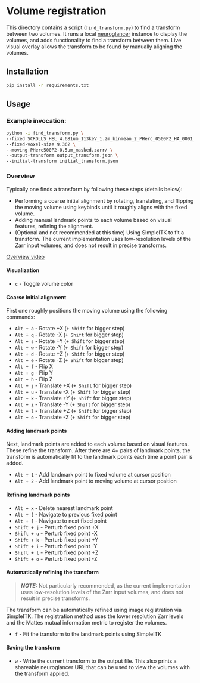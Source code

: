 # Volume registration

This directory contains a script (`find_transform.py`) to find a transform between two volumes.
It runs a local [neuroglancer](https://github.com/google/neuroglancer) instance to display the volumes, and adds functionality to find a transform between them.
Live visual overlay allows the transform to be found by manually aligning the volumes.

## Installation

```bash
pip install -r requirements.txt
```

## Usage

### Example invocation:

```bash
python -i find_transform.py \
--fixed SCROLLS_HEL_4.681um_113keV_1.2m_binmean_2_PHerc_0500P2_HA_0001_masked.zarr/ \
--fixed-voxel-size 9.362 \
--moving PHerc500P2-0.5um_masked.zarr/ \
--output-transform output_transform.json \
--initial-transform initial_transform.json
```

### Overview

Typically one finds a transform by following these steps (details below):

- Performing a coarse initial alignment by rotating, translating, and flipping the moving volume using keybinds until it roughly aligns with the fixed volume.
- Adding manual landmark points to each volume based on visual features, refining the alignment.
- (Optional and not recommended at this time) Using SimpleITK to fit a transform. The current implementation uses low-resolution levels of the Zarr input volumes, and does not result in precise transforms.

[Overview video](https://drive.google.com/file/d/1d05znwDmNCJdOsLd8VlH0clRorNhtcKg/view?usp=drive_link)

#### Visualization

- `c` - Toggle volume color

#### Coarse initial alignment

First one roughly positions the moving volume using the following commands:

- `Alt + a` - Rotate +X (`+ Shift` for bigger step)
- `Alt + q` - Rotate -X (`+ Shift` for bigger step)
- `Alt + s` - Rotate +Y (`+ Shift` for bigger step)
- `Alt + w` - Rotate -Y (`+ Shift` for bigger step)
- `Alt + d` - Rotate +Z (`+ Shift` for bigger step)
- `Alt + e` - Rotate -Z (`+ Shift` for bigger step)
- `Alt + f` - Flip X
- `Alt + g` - Flip Y
- `Alt + h` - Flip Z
- `Alt + j` - Translate +X (`+ Shift` for bigger step)
- `Alt + u` - Translate -X (`+ Shift` for bigger step)
- `Alt + k` - Translate +Y (`+ Shift` for bigger step)
- `Alt + i` - Translate -Y (`+ Shift` for bigger step)
- `Alt + l` - Translate +Z (`+ Shift` for bigger step)
- `Alt + o` - Translate -Z (`+ Shift` for bigger step)

#### Adding landmark points

Next, landmark points are added to each volume based on visual features.
These refine the transform.
After there are 4+ pairs of landmark points, the transform is automatically fit to the landmark points each time a point pair is added.

- `Alt + 1` - Add landmark point to fixed volume at cursor position
- `Alt + 2` - Add landmark point to moving volume at cursor position

#### Refining landmark points

- `Alt + x` - Delete nearest landmark point
- `Alt + [` - Navigate to previous fixed point
- `Alt + ]` - Navigate to next fixed point
- `Shift + j` - Perturb fixed point +X
- `Shift + u` - Perturb fixed point -X
- `Shift + k` - Perturb fixed point +Y
- `Shift + i` - Perturb fixed point -Y
- `Shift + l` - Perturb fixed point +Z
- `Shift + o` - Perturb fixed point -Z

#### Automatically refining the transform
> **_NOTE:_**  Not particularly recommended, as the current implementation uses low-resolution levels of the Zarr input volumes, and does not result in precise transforms.

The transform can be automatically refined using image registration via SimpleITK.
The registration method uses the lower resolution Zarr levels and the Mattes mutual information metric to register the volumes.

- `f` - Fit the transform to the landmark points using SimpleITK

#### Saving the transform

- `w` - Write the current transform to the output file. This also prints a shareable neuroglancer URL that can be used to view the volumes with the transform applied.

